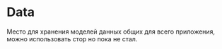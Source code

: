 # Data

Место для хранения моделей данных общих для всего
приложения, можно использовать стор но пока не стал.
